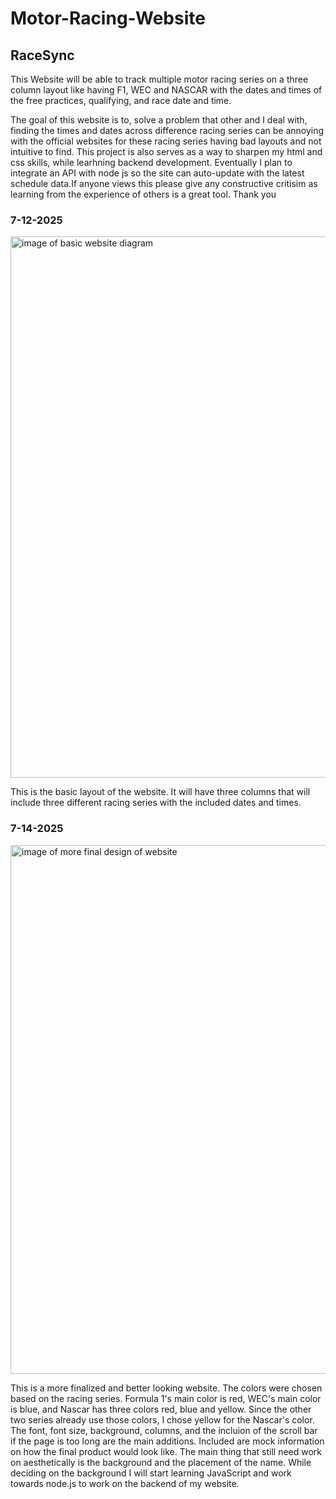 <h1>Motor-Racing-Website</h1>
<h2>RaceSync</h2>

This Website will be able to track multiple motor racing series on a three column layout like having F1, WEC and NASCAR with the dates and times of the free practices, qualifying, and race date and time. 

The goal of this website is to, solve a problem that other and I deal with, finding the times and dates across difference racing series can be annoying with the official websites for these racing series having bad layouts and not intuitive to find. This project is also serves as a way to sharpen my html and css skills, while learhning backend development. Eventually I plan to integrate an API with node js so the site can auto-update with the latest schedule data.If anyone views this please give any constructive critisim as learning from the experience of others is a great tool. Thank you

<h3>7-12-2025</h3>
<img width="1889" height="866" alt="image of basic website diagram" src="https://github.com/user-attachments/assets/a364fec5-8973-49aa-baf7-3e9b94628f32" />

This is the basic layout of the website. It will have three columns that will include three different racing series with the included dates and times.

<h3>7-14-2025</h3>
<img width="1114" height="846" alt="image of more final design of website" src="https://github.com/user-attachments/assets/6734620b-07dc-4761-bd96-8714b5a967cb" />

This is a more finalized and better looking website. The colors were chosen based on the racing series. Formula 1's main color is red, WEC's main color is blue, and Nascar has three colors red, blue and yellow. Since the other two series already use those colors, I chose yellow for the Nascar's color. The font, font size, background, columns, and the incluion of the scroll bar if the page is too long are the main additions. Included are mock information on how the final product would look like. The main thing that still need work on aesthetically is the background and the placement of the name. While deciding on the background I will start learning JavaScript and work towards node.js to work on the backend of my website. 



